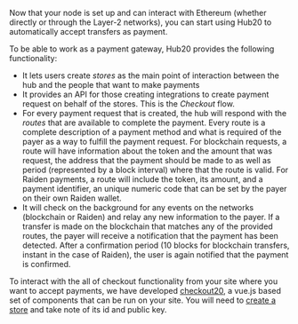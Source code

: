 Now that your node is set up and can interact with Ethereum (whether
directly or through the Layer-2 networks), you can start using Hub20
to automatically accept transfers as payment.

To be able to work as a payment gateway, Hub20 provides the following functionality:

 - It lets users create *stores* as the main point of interaction
   between the hub and the people that want to make payments
 - It provides an API for those creating integrations to create
   payment request on behalf of the stores. This is the *Checkout* flow.
 - For every payment request that is created, the hub will respond
   with the *routes* that are available to complete the payment. Every
   route is a complete description of a payment method and what is
   required of the payer as a way to fulfill the payment request. For
   blockchain requests, a route will have information about the token
   and the amount that was request, the address that the payment
   should be made to as well as period (represented by a block
   interval) where that the route is valid. For Raiden payments, a
   route will include the token, its amount, and a payment identifier,
   an unique numeric code that can be set by the payer on their own
   Raiden wallet.
 - It will check on the background for any events on the networks
   (blockchain or Raiden) and relay any new information to the payer.
   If a transfer is made on the blockchain that matches any of the
   provided routes, the payer will receive a notification that the
   payment has been detected. After a confirmation period (10 blocks
   for blockchain transfers, instant in the case of Raiden), the user
   is again notified that the payment is confirmed.

To interact with the all of checkout functionality from your site
where you want to accept payments, we have developed
[checkout20](https://gitlab.com/mushroomlabs/hub20/checkout20), a
vue.js based set of components that can be run on your site. You will
need to [create a store](/manual/merchant_stores) and take note of
its id and public key.
